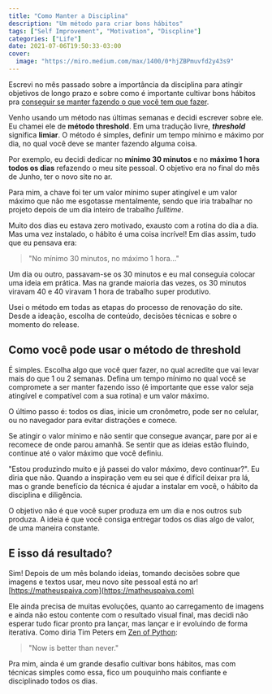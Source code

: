 ```yaml
---
title: "Como Manter a Disciplina"
description: "Um método para criar bons hábitos"
tags: ["Self Improvement", "Motivation", "Discpline"]
categories: ["Life"]
date: 2021-07-06T19:50:33-03:00
cover:
  image: "https://miro.medium.com/max/1400/0*hjZBPmuvfd2y43s9"
---
```


Escrevi no mês passado sobre a importância da disciplina para atingir objetivos de longo prazo e sobre como é importante cultivar bons hábitos pra [conseguir se manter fazendo o que você tem que fazer](/posts/sobre-se-motivar/).

Venho usando um método nas últimas semanas e decidi escrever sobre ele. Eu chamei ele de **método threshold**. Em uma tradução livre, **_threshold_** significa **limiar**. O método é simples, definir um tempo mínimo e máximo por dia, no qual você deve se manter fazendo alguma coisa.

Por exemplo, eu decidi dedicar no **mínimo 30 minutos** e no **máximo 1 hora todos os dias** refazendo o meu site pessoal. O objetivo era no final do mês de Junho, ter o novo site no ar.

Para mim, a chave foi ter um valor mínimo super atingível e um valor máximo que não me esgotasse mentalmente, sendo que iria trabalhar no projeto depois de um dia inteiro de trabalho _fulltime_.

Muito dos dias eu estava zero motivado, exausto com a rotina do dia a dia. Mas uma vez instalado, o hábito é uma coisa incrível! Em dias assim, tudo que eu pensava era:

> "No mínimo 30 minutos, no máximo 1 hora…"

Um dia ou outro, passavam-se os 30 minutos e eu mal conseguia colocar uma ideia em prática. Mas na grande maioria das vezes, os 30 minutos viravam 40 e 40 viravam 1 hora de trabalho super produtivo.

Usei o método em todas as etapas do processo de renovação do site. Desde a ideação, escolha de conteúdo, decisões técnicas e sobre o momento do release.

## Como você pode usar o método de threshold

É simples. Escolha algo que você quer fazer, no qual acredite que vai levar mais do que 1 ou 2 semanas. Defina um tempo mínimo no qual você se compromete a ser manter fazendo isso (é importante que esse valor seja atingível e compatível com a sua rotina) e um valor máximo.

O último passo é: todos os dias, inicie um cronômetro, pode ser no celular, ou no navegador para evitar distrações e comece.

Se atingir o valor mínimo e não sentir que consegue avançar, pare por ai e recomece de onde parou amanhã. Se sentir que as ideias estão fluindo, continue até o valor máximo que você definiu.

"Estou produzindo muito e já passei do valor máximo, devo continuar?". Eu diria que não. Quando a inspiração vem eu sei que é difícil deixar pra lá, mas o grande benefício da técnica é ajudar a instalar em você, o hábito da disciplina e diligência.

O objetivo não é que você super produza em um dia e nos outros sub produza. A ideia é que você consiga entregar todos os dias algo de valor, de uma maneira constante.

## E isso dá resultado?

Sim! Depois de um mês bolando ideias, tomando decisões sobre que imagens e textos usar, meu novo site pessoal está no ar! [https://matheuspaiva.com](https://matheuspaiva.com)

Ele ainda precisa de muitas evoluções, quanto ao carregamento de imagens e ainda não estou contente com o resultado visual final, mas decidi não esperar tudo ficar pronto pra lançar, mas lançar e ir evoluindo de forma iterativa. Como diria Tim Peters em [Zen of Python](https://pythonacademy.com.br/zen-of-python):

> "Now is better than never."

Pra mim, ainda é um grande desafio cultivar bons hábitos, mas com técnicas simples como essa, fico um pouquinho mais confiante e disciplinado todos os dias.
